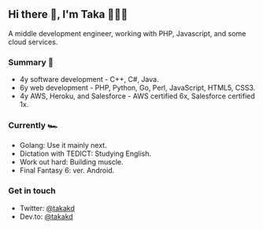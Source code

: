 ## Hi there 👋, I'm Taka 👨🏻‍💻

A middle development engineer, working with PHP, Javascript, and some cloud services.

### Summary 📝

* 4y software development - C++, C#, Java.
* 6y web development - PHP, Python, Go, Perl, JavaScript, HTML5, CSS3.
* 4y AWS, Heroku, and Salesforce - AWS certified 6x, Salesforce certified 1x.

### Currently 🏎

* Golang: Use it mainly next.
* Dictation with TEDICT: Studying English.
* Work out hard: Building muscle.
* Final Fantasy 6: ver. Android.

### Get in touch

* Twitter: [@takakd](https://twitter.com/takakdkd)
* Dev.to:  [@takakd](https://dev.to/takakd)
